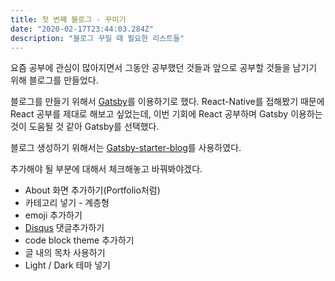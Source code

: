 ```yaml
---
title: 첫 번째 블로그 - 꾸미기
date: "2020-02-17T23:44:03.284Z"
description: "블로그 꾸밀 때 필요한 리스트들"
---
```


요즘 공부에 관심이 많아지면서 그동안 공부했던 것들과 앞으로 공부할 것들을 남기기 위해 블로그를 만들었다.

블로그를 만들기 위해서 [Gatsby](https://www.gatsbyjs.org/)를 이용하기로 했다.
React-Native를 접해봤기 때문에 React 공부를 제대로 해보고 싶었는데, 이번 기회에 React 공부하며 Gatsby 이용하는 것이 도움될 것 같아 Gatsby를 선택했다.

블로그 생성하기 위해서는 [Gatsby-starter-blog](https://www.gatsbyjs.org/starters/gatsbyjs/gatsby-starter-blog/)를 사용하였다.

추가해야 될 부분에 대해서 체크해놓고 바꿔봐야겠다.

* About 화면 추가하기(Portfolio처럼)
* 카테고리 넣기 - 계층형
* emoji 추가하기
* [Disqus](https://disqus.com/) 댓글추가하기
* code block theme 추가하기
* 글 내의 목차 사용하기
* Light / Dark 테마 넣기